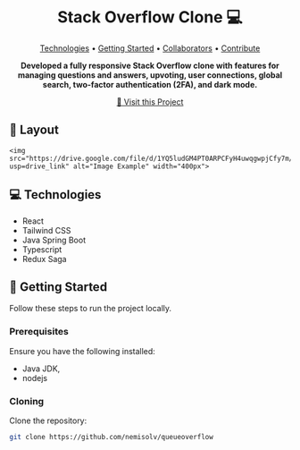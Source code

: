 <h1 align="center" style="font-weight: bold;">Stack Overflow Clone 💻</h1>

<p align="center">
 <a href="#technologies">Technologies</a> • 
 <a href="#getting-started">Getting Started</a> • 
  <a href="#collaborators">Collaborators</a> •
 <a href="#contribute">Contribute</a>
</p>

<p align="center">
    <b>Developed a fully responsive Stack Overflow clone with features for managing questions and answers, upvoting, user connections, global search, two-factor authentication (2FA), and dark mode.</b>
</p>

<p align="center">
     <a href="PROJECT__URL">📱 Visit this Project</a>
</p>

<h2 id="layout">🎨 Layout</h2>

    <img src="https://drive.google.com/file/d/1YQ5ludGM4PT0ARPCFyH4uwqgwpjCfy7m/view?usp=drive_link" alt="Image Example" width="400px">

<h2 id="technologies">💻 Technologies</h2>

- React
- Tailwind CSS
- Java Spring Boot
- Typescript
- Redux Saga

<h2 id="getting-started">🚀 Getting Started</h2>

Follow these steps to run the project locally.

<h3>Prerequisites</h3>

Ensure you have the following installed:

- Java JDK,
- nodejs

<h3>Cloning</h3>

Clone the repository:

```bash
git clone https://github.com/nemisolv/queueoverflow
